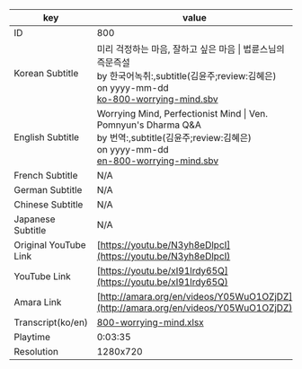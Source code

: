 |  key  |  value  |
|-------|---------|
| ID            | 800 |
| Korean Subtitle | 미리 걱정하는 마음, 잘하고 싶은 마음 \| 법륜스님의 즉문즉설<br>by 한국어녹취:,subtitle(김윤주;review:김혜은)<br>on yyyy-mm-dd<br>[ko-800-worrying-mind.sbv](https://github.com/jungtosociety/dharma-qna/raw/master/sub/800/ko-800-worrying-mind.sbv)<br>|
| English Subtitle | Worrying Mind, Perfectionist Mind \| Ven. Pomnyun's Dharma Q&A<br>by 번역:,subtitle(김윤주;review:김혜은)<br>on yyyy-mm-dd<br>[en-800-worrying-mind.sbv](https://github.com/jungtosociety/dharma-qna/raw/master/sub/800/en-800-worrying-mind.sbv)<br>|
| French Subtitle | N/A |
| German Subtitle | N/A |
| Chinese Subtitle | N/A |
| Japanese Subtitle | N/A |
| Original YouTube Link  | [https://youtu.be/N3yh8eDlpcI](https://youtu.be/N3yh8eDlpcI) |
| YouTube Link  | [https://youtu.be/xI91lrdy65Q](https://youtu.be/xI91lrdy65Q) |
| Amara Link    | [http://amara.org/en/videos/Y05WuO1OZjDZ](http://amara.org/en/videos/Y05WuO1OZjDZ) |
| Transcript(ko/en) | [800-worrying-mind.xlsx](https://github.com/jungtosociety/dharma-qna/raw/master/sub/800/800-worrying-mind.xlsx) |
| Playtime | 0:03:35 |
| Resolution | 1280x720|
